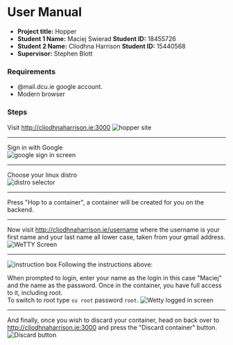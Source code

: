 # User Manual  
- **Project title:** Hopper  
- **Student 1 Name:** Maciej Swierad **Student ID:** 18455726  
- **Student 2 Name:** Clíodhna Harrison **Student ID:** 15440568  
- **Supervisor:** Stephen Blott  

### Requirements  
- @mail.dcu.ie google account.
- Modern browser

### Steps  
Visit http://cliodhnaharrison.ie:3000
![hopper site](https://i.imgur.com/rIj8sWc.png)

---------
Sign in with Google  
![google sign in screen](https://i.imgur.com/Xtmcca1.png)

---------
Choose your linux distro  
![distro selector](https://i.imgur.com/BDKSuXV.png)

---------
Press "Hop to a container", a container will be created for you on the backend.

---------

Now visit http://cliodhnaharrison.ie/username where the username is your first name  and your last name all lower case, taken from your gmail address.  
![WeTTY Screen](https://i.imgur.com/8dOZbua.png)

---------
![instruction box](https://i.imgur.com/G2W9bhX.png)
Following the instructions above:  

When prompted to login, enter your name as the login in this case "Maciej" and the name as the password. Once in the container, you have full access to it, including root.  
To switch to root type ```su root``` password ```root```.
![Wetty logged in screen](https://i.imgur.com/8Uy1XXa.png)  

---------
And finally, once you wish to discard your container, head on back over to http://cliodhnaharrison.ie:3000 and press the "Discard container" button.
![Discard button](https://i.imgur.com/FwkmTyX.png)